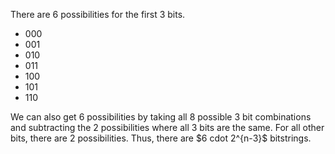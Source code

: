 There are 6 possibilities for the first 3 bits.

<ul>
<li> 000
<li> 001
<li> 010
<li> 011
<li> 100
<li> 101
<li> 110
</ul>
We can also get 6 possibilities by taking all 8 possible 3 bit combinations and subtracting the 2 possibilities where all 3 bits are the same. 
For all other bits, there are 2 possibilities. 
Thus, there are $6 cdot 2^{n-3}$ bitstrings.
